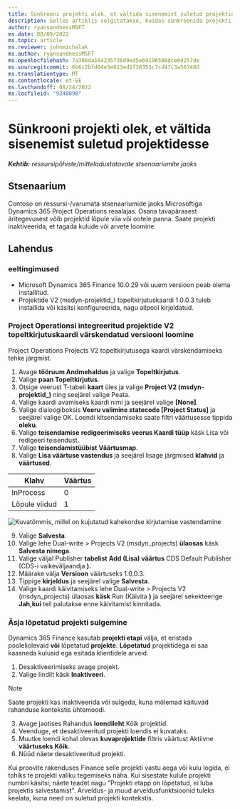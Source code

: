 ```yaml
---
title: Sünkrooni projekti olek, et vältida sisenemist suletud projektidesse
description: Selles artiklis selgitatakse, kuidas sünkroonida projekti olekut, et vältida mitteaktiivsete või suletud projektide sisestamist.
author: ryansandnessMSFT
ms.date: 08/09/2022
ms.topic: article
ms.reviewer: johnmichalak
ms.author: ryansandnessMSFT
ms.openlocfilehash: 7a306da164235f36d9ed5e69196508dce6d257de
ms.sourcegitcommit: 6b6c2bfd04e3e613ed1f38355c7cd47c3a56748d
ms.translationtype: MT
ms.contentlocale: et-EE
ms.lasthandoff: 08/24/2022
ms.locfileid: "9348098"
---
```

# <a name="sync-project-status-to-prevent-entry-against-closed-projects"></a>Sünkrooni projekti olek, et vältida sisenemist suletud projektidesse

_**Kehtib:** ressursipõhiste/mitteladustatavate stsenaariumite jaoks_

## <a name="scenario"></a>Stsenaarium

Contoso on ressursi-/varumata stsenaariumide jaoks Microsoftiga Dynamics 365 Project Operations reaalajas. Osana tavapärasest äritegevusest võib projektid lõpule viia või ootele panna. Saate projekti inaktiveerida, et tagada kulude või arvete loomine.

## <a name="solution"></a>Lahendus

### <a name="prerequisites"></a>eeltingimused

-   Microsoft Dynamics 365 Finance 10.0.29 või uuem versioon peab olema installitud.
-   Projektide V2 (msdyn-projektid\_) topeltkirjutuskaardi 1.0.0.3 tuleb installida või käsitsi konfigureerida, nagu allpool kirjeldatud.

### <a name="create-an-updated-version-of-the-project-operations-integration-projects-v2-dual-write-map"></a>Project Operationsi integreeritud projektide V2 topeltkirjutuskaardi värskendatud versiooni loomine

Project Operations Projects V2 topeltkirjutusega kaardi värskendamiseks tehke järgmist.

1. Avage **tööruum Andmehaldus** ja valige **Topeltkirjutus**.
2. Valige **paan Topeltkirjutus**.
3. Otsige veerust T-tabeli **kaart** üles ja valige **Project V2 (msdyn-projektid\_)** ning seejärel valige Peata.
4. Valige kaardi avamiseks kaardi nimi ja seejärel valige **[None]**.
5. Valige dialoogiboksis **Veeru valimine statecode \[Project Status\]** ja seejärel valige OK. Loendi kitsendamiseks saate filtri väärtusesse tippida **oleku**.
6.  Valige **teisendamise** **redigeerimiseks veerus Kaardi tüüp** käsk Lisa või redigeeri teisendust.
7.  Valige **teisendamistüübist** **Väärtusmap**.
8.  Valige **Lisa väärtuse vastendus** ja seejärel lisage järgmised **klahvid** ja **väärtused**.

   Klahv       | Väärtus 
   ----------|-------
   InProcess | 0     
   Lõpule viidud | 1     

![Kuvatõmmis, millel on kujutatud kahekordse kirjutamise vastendamine](media/projectstage-dw-mapping.png)

9. Valige **Salvesta**.
10. Valige lehe Dual-write > Projects V2 (msdyn_projects) **ülaosas** käsk **Salvesta nimega**.
11. Valige väljal Publisher **tabelist** **Add (Lisa) väärtus** CDS Default Publisher (CDS-i vaikeväljaandja **).**
12. Määrake välja **Versioon** väärtuseks 1.0.0.3.
13. Tippige **kirjeldus** ja seejärel valige **Salvesta**.
14. Valige kaardi käivitamiseks lehe Dual-write > Projects V2 (msdyn_projects) ülaosas **käsk** Run (Käivita **)** ja seejärel sekekteerige **Jah,kui** teil palutakse enne käivitamist kinnitada. 

### <a name="close-a-newly-completed-project"></a>Äsja lõpetatud projekti sulgemine

Dynamics 365 Finance kasutab **projekti etapi** välja, et eristada pooleliolevaid **või** lõpetatud **projekte**. **Lõpetatud** projektidega ei saa kaasneda kulusid ega esitada klientidele arveid.

1. Desaktiveerimiseks avage projekt.
2. Valige lindilt käsk **Inaktiveeri**.

> [!NOTE]
> Saate projekti kas inaktiveerida või sulgeda, kuna mõlemad käituvad rahanduse kontekstis ühtemoodi.

3. Avage jaotises Rahandus **loendileht** Kõik projektid.
4. Veenduge, et desaktiveeritud projekti loendis ei kuvataks.
5. Muutke loendi kohal olevas **kuvaprojektide** filtris väärtust Aktiivne **väärtuseks** **Kõik**.
6. Nüüd näete desaktiveeritud projekti.

Kui proovite rakenduses Finance selle projekti vastu aega või kulu logida, ei tohiks te projekti valiku tegemiseks näha. Kui sisestate kulule projekti numbri käsitsi, näete teadet nagu "Projekti etapp on lõpetatud, ei luba projektis salvestamist". Arveldus- ja muud arveldusfunktsioonid tuleks keelata, kuna need on suletud projekti kontekstis.

